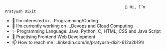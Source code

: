                                                           👋 Hi, I’m Pratyush Dixit
                                                                    
- 👀 I’m interested in ...Programming/Coding
- 🌱 I’m currently working on ...Devops and Cloud Computing
- ✨ Programming Language: Java, Python, C, HTML, CSS and Java Script
- 👯 Practising Frontend Web Development
- 📫 How to reach me ...linkedin.com/in/pratyush-dixit-612a2b191/

<!---
pratyushdixit27/pratyushdixit27 is a ✨ special ✨ repository because its `README.md` (this file) appears on your GitHub profile.
You can click the Preview link to take a look at your changes.
--->
